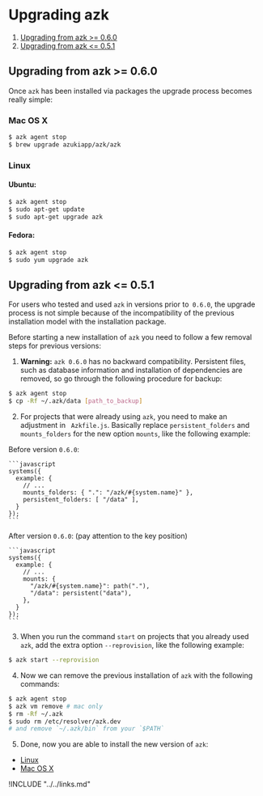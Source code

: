 # Upgrading azk

1. [Upgrading from azk >= 0.6.0](upgrading.html#upgrading-from-azk--060)
1. [Upgrading from azk <= 0.5.1](upgrading.html#upgrading-from-azk--051)

## Upgrading from azk >= 0.6.0

Once `azk` has been installed via packages the upgrade process becomes really simple:

### Mac OS X

```bash
$ azk agent stop
$ brew upgrade azukiapp/azk/azk
```

### Linux

#### Ubuntu:

```bash
$ azk agent stop
$ sudo apt-get update
$ sudo apt-get upgrade azk
```

#### Fedora:

```bash
$ azk agent stop
$ sudo yum upgrade azk
```

## Upgrading from azk <= 0.5.1

For users who tested and used `azk` in versions prior to` 0.6.0`, the upgrade process is not simple because of the incompatibility of the previous installation model with the installation package.

Before starting a new installation of `azk` you need to follow a few removal steps for previous versions:

1. **Warning:** `azk 0.6.0` has no backward compatibility. Persistent files, such as database information and installation of dependencies are removed, so go through the following procedure for backup:

  ```bash
  $ azk agent stop
  $ cp -Rf ~/.azk/data [path_to_backup]
  ```

2. For projects that were already using `azk`, you need to make an adjustment in ` Azkfile.js`. Basically replace `persistent_folders` and `mounts_folders` for the new option `mounts`, like the following example:

  Before version `0.6.0`:

    ```javascript
    systems({
      example: {
        // ...
        mounts_folders: { ".": "/azk/#{system.name}" },
        persistent_folders: [ "/data" ],
      }
    });
    ```

  After version `0.6.0`: (pay attention to the key position)

    ```javascript
    systems({
      example: {
        // ...
        mounts: {
          "/azk/#{system.name}": path("."),
          "/data": persistent("data"),
        },
      }
    });
    ```

3. When you run the command `start` on projects that you already used `azk`, add the extra option `--reprovision`, like the following example:

  ```bash
  $ azk start --reprovision
  ```

4. Now we can remove the previous installation of `azk` with the following commands:

  ```bash
  $ azk agent stop
  $ azk vm remove # mac only
  $ rm -Rf ~/.azk
  $ sudo rm /etc/resolver/azk.dev
  # and remove `~/.azk/bin` from your `$PATH`
  ```

5. Done, now you are able to install the new version of `azk`:

  * [Linux](linux.md#requirements)
  * [Mac OS X](mac_os_x.md#requirements)

!INCLUDE "../../links.md"
